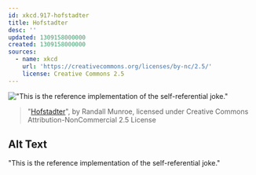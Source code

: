 ```yaml
---
id: xkcd.917-hofstadter
title: Hofstadter
desc: ''
updated: 1309158000000
created: 1309158000000
sources:
  - name: xkcd
    url: 'https://creativecommons.org/licenses/by-nc/2.5/'
    license: Creative Commons 2.5
---
```

!["This is the reference implementation of the self-referential joke."](https://imgs.xkcd.com/comics/hofstadter.png)
> "[Hofstadter](https://xkcd.com/917/)", by Randall Munroe, licensed under Creative Commons Attribution-NonCommercial 2.5 License

## Alt Text
"This is the reference implementation of the self-referential joke."
